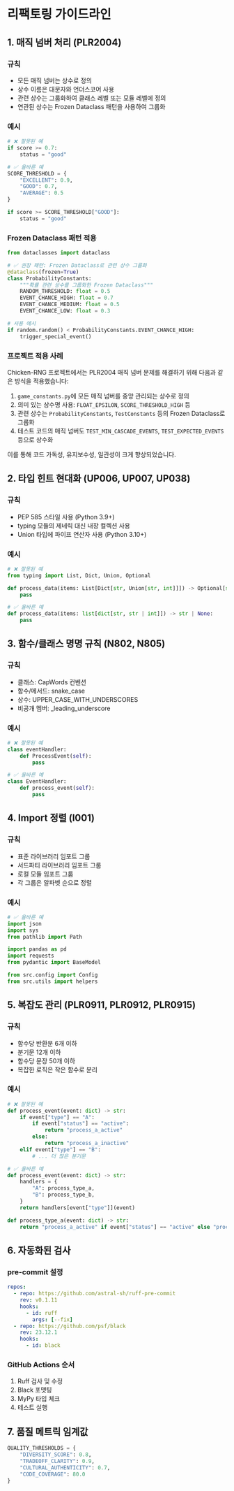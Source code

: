 # 리팩토링 가이드라인

## 1. 매직 넘버 처리 (PLR2004)

### 규칙
- 모든 매직 넘버는 상수로 정의
- 상수 이름은 대문자와 언더스코어 사용
- 관련 상수는 그룹화하여 클래스 레벨 또는 모듈 레벨에 정의
- 연관된 상수는 Frozen Dataclass 패턴을 사용하여 그룹화

### 예시
```python
# ❌ 잘못된 예
if score >= 0.7:
    status = "good"

# ✅ 올바른 예
SCORE_THRESHOLD = {
    "EXCELLENT": 0.9,
    "GOOD": 0.7,
    "AVERAGE": 0.5
}

if score >= SCORE_THRESHOLD["GOOD"]:
    status = "good"
```

### Frozen Dataclass 패턴 적용
```python
from dataclasses import dataclass

# ✅ 권장 패턴: Frozen Dataclass로 관련 상수 그룹화
@dataclass(frozen=True)
class ProbabilityConstants:
    """확률 관련 상수를 그룹화한 Frozen Dataclass"""
    RANDOM_THRESHOLD: float = 0.5
    EVENT_CHANCE_HIGH: float = 0.7
    EVENT_CHANCE_MEDIUM: float = 0.5
    EVENT_CHANCE_LOW: float = 0.3

# 사용 예시
if random.random() < ProbabilityConstants.EVENT_CHANCE_HIGH:
    trigger_special_event()
```

### 프로젝트 적용 사례
Chicken-RNG 프로젝트에서는 PLR2004 매직 넘버 문제를 해결하기 위해 다음과 같은 방식을 적용했습니다:

1. `game_constants.py`에 모든 매직 넘버를 중앙 관리되는 상수로 정의
2. 의미 있는 상수명 사용: `FLOAT_EPSILON`, `SCORE_THRESHOLD_HIGH` 등
3. 관련 상수는 `ProbabilityConstants`, `TestConstants` 등의 Frozen Dataclass로 그룹화
4. 테스트 코드의 매직 넘버도 `TEST_MIN_CASCADE_EVENTS`, `TEST_EXPECTED_EVENTS` 등으로 상수화

이를 통해 코드 가독성, 유지보수성, 일관성이 크게 향상되었습니다.

## 2. 타입 힌트 현대화 (UP006, UP007, UP038)

### 규칙
- PEP 585 스타일 사용 (Python 3.9+)
- typing 모듈의 제네릭 대신 내장 컬렉션 사용
- Union 타입에 파이프 연산자 사용 (Python 3.10+)

### 예시
```python
# ❌ 잘못된 예
from typing import List, Dict, Union, Optional

def process_data(items: List[Dict[str, Union[str, int]]]) -> Optional[str]:
    pass

# ✅ 올바른 예
def process_data(items: list[dict[str, str | int]]) -> str | None:
    pass
```

## 3. 함수/클래스 명명 규칙 (N802, N805)

### 규칙
- 클래스: CapWords 컨벤션
- 함수/메서드: snake_case
- 상수: UPPER_CASE_WITH_UNDERSCORES
- 비공개 멤버: _leading_underscore

### 예시
```python
# ❌ 잘못된 예
class eventHandler:
    def ProcessEvent(self):
        pass

# ✅ 올바른 예
class EventHandler:
    def process_event(self):
        pass
```

## 4. Import 정렬 (I001)

### 규칙
- 표준 라이브러리 임포트 그룹
- 서드파티 라이브러리 임포트 그룹
- 로컬 모듈 임포트 그룹
- 각 그룹은 알파벳 순으로 정렬

### 예시
```python
# ✅ 올바른 예
import json
import sys
from pathlib import Path

import pandas as pd
import requests
from pydantic import BaseModel

from src.config import Config
from src.utils import helpers
```

## 5. 복잡도 관리 (PLR0911, PLR0912, PLR0915)

### 규칙
- 함수당 반환문 6개 이하
- 분기문 12개 이하
- 함수당 문장 50개 이하
- 복잡한 로직은 작은 함수로 분리

### 예시
```python
# ❌ 잘못된 예
def process_event(event: dict) -> str:
    if event["type"] == "A":
        if event["status"] == "active":
            return "process_a_active"
        else:
            return "process_a_inactive"
    elif event["type"] == "B":
        # ... 더 많은 분기문

# ✅ 올바른 예
def process_event(event: dict) -> str:
    handlers = {
        "A": process_type_a,
        "B": process_type_b,
    }
    return handlers[event["type"]](event)

def process_type_a(event: dict) -> str:
    return "process_a_active" if event["status"] == "active" else "process_a_inactive"
```

## 6. 자동화된 검사

### pre-commit 설정
```yaml
repos:
  - repo: https://github.com/astral-sh/ruff-pre-commit
    rev: v0.1.11
    hooks:
      - id: ruff
        args: [--fix]
  - repo: https://github.com/psf/black
    rev: 23.12.1
    hooks:
      - id: black
```

### GitHub Actions 순서
1. Ruff 검사 및 수정
2. Black 포맷팅
3. MyPy 타입 체크
4. 테스트 실행

## 7. 품질 메트릭 임계값

```python
QUALITY_THRESHOLDS = {
    "DIVERSITY_SCORE": 0.8,
    "TRADEOFF_CLARITY": 0.9,
    "CULTURAL_AUTHENTICITY": 0.7,
    "CODE_COVERAGE": 80.0
}
```
